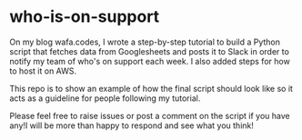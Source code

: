 # who-is-on-support

On my blog wafa.codes, I wrote a step-by-step tutorial to build a Python script that fetches data from Googlesheets and posts it to Slack in order to notify my team of who's on support each week.
I also added steps for how to host it on AWS.

This repo is to show an example of how the final script should look like so it acts as a guideline for people following my tutorial.

Please feel free to raise issues or post a comment on the script if you have any!I will be more than happy to respond and see what you think!
